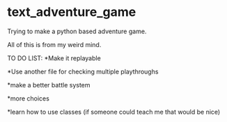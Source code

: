 # text_adventure_game
Trying to make a python based adventure game.

All of this is from my weird mind.


TO DO LIST:
*Make it replayable

*Use another file for checking multiple playthroughs

*make a better battle system

*more choices

*learn how to use classes (if someone could teach me that would be nice) 
